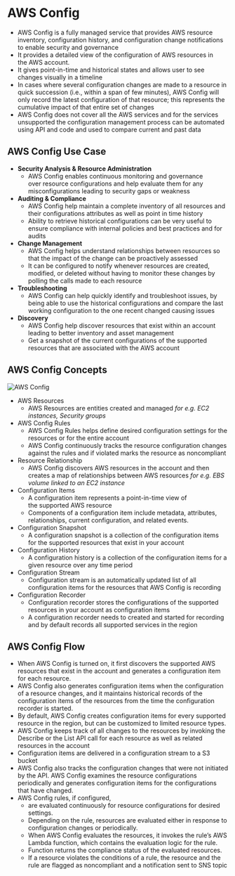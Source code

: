# AWS Config

* AWS Config is a fully managed service that provides AWS resource inventory, configuration history, and configuration change notifications to enable security and governance
* It provides a detailed view of the configuration of AWS resources in the AWS account.
* It gives point-in-time and historical states and allows user to see changes visually in a timeline
* In cases where several configuration changes are made to a resource in quick succession \(i.e., within a span of few minutes\), AWS Config will only record the latest configuration of that resource; this represents the cumulative impact of that entire set of changes
* AWS Config does not cover all the AWS services and for the services unsupported the configuration management process can be automated using API and code and used to compare current and past data

## AWS Config Use Case

* **Security Analysis & Resource Administration**
  * AWS Config enables continuous monitoring and governance over resource configurations and help evaluate them for any misconfigurations leading to security gaps or weakness
* **Auditing & Compliance**
  * AWS Config help maintain a complete inventory of all resources and their configurations attributes as well as point in time history
  * Ability to retrieve historical configurations can be very useful to ensure compliance with internal policies and best practices and for audits
* **Change Management**
  * AWS Config helps understand relationships between resources so that the impact of the change can be proactively assessed
  * It can be configured to notify whenever resources are created, modified, or deleted without having to monitor these changes by polling the calls made to each resource
* **Troubleshooting**
  * AWS Config can help quickly identify and troubleshoot issues, by being able to use the historical configurations and compare the last working configuration to the one recent changed causing issues
* **Discovery**
  * AWS Config help discover resources that exist within an account leading to better inventory and asset management
  * Get a snapshot of the current configurations of the supported resources that are associated with the AWS account

## AWS Config Concepts

![](https://i1.wp.com/jayendrapatil.com/wp-content/uploads/2016/11/AWS-Config.png?resize=656%2C378 "AWS Config")

* AWS Resources
  * AWS Resources are entities created and managed
    _for e.g. EC2 instances, Security groups_
* AWS Config Rules
  * AWS Config Rules helps define desired configuration settings for the resources or for the entire account
  * AWS Config continuously tracks the resource configuration changes against the rules and if violated marks the resource as noncompliant
* Resource Relationship
  * AWS Config discovers AWS resources in the account and then creates a map of relationships between AWS resources
    _for e.g. EBS volume linked to an EC2 instance_
* Configuration Items
  * A configuration item represents a point-in-time view of the supported AWS resource
  * Components of a configuration item include metadata, attributes, relationships, current configuration, and related events.
* Configuration Snapshot
  * A configuration snapshot is a collection of the configuration items for the supported resources that exist in your account
* Configuration History
  * A configuration history is a collection of the configuration items for a given resource over any time period
* Configuration Stream
  * Configuration stream is an automatically updated list of all configuration items for the resources that AWS Config is recording
* Configuration Recorder
  * Configuration recorder stores the configurations of the supported resources in your account as configuration items
  * A configuration recorder needs to created and started for recording and by default records all supported services in the region

## AWS Config Flow

* When AWS Config is turned on, it first discovers the supported AWS resources that exist in the account and generates a configuration item for each resource.
* AWS Config also generates configuration items when the configuration of a resource changes, and it maintains historical records of the configuration items of the resources from the time the configuration recorder is started.
* By default, AWS Config creates configuration items for every supported resource in the region, but can be customized to limited resource types.
* AWS Config keeps track of all changes to the resources by invoking the Describe or the List API call for each resource as well as related resources in the account
* Configuration items are delivered in a configuration stream to a S3 bucket
* AWS Config also tracks the configuration changes that were not initiated by the API. AWS Config examines the resource configurations periodically and generates configuration items for the configurations that have changed.
* AWS Config rules, if configured,
  * are evaluated continuously for resource configurations for desired settings.
  * Depending on the rule, resources are evaluated either in response to configuration changes or periodically.
  * When AWS Config evaluates the resources, it invokes the rule’s AWS Lambda function, which contains the evaluation logic for the rule.
  * Function returns the compliance status of the evaluated resources.
  * If a resource violates the conditions of a rule, the resource and the rule are flagged as noncompliant and a notification sent to SNS topic



